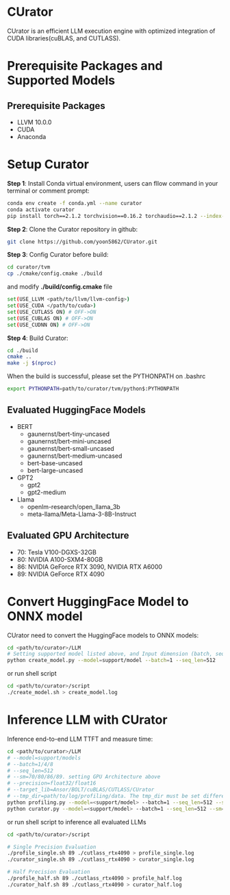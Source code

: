 
# CUrator
  CUrator is an efficient LLM execution engine with optimized integration of CUDA libraries(cuBLAS, and CUTLASS).

# Prerequisite Packages and Supported Models

## **Prerequisite Packages**
- LLVM 10.0.0
- CUDA
- Anaconda

# **Setup Curator**
**Step 1**: Install Conda virtual environment, users can fllow command in your terminal or comment prompt:
```bash
conda env create -f conda.yml --name curator
conda activate curator
pip install torch==2.1.2 torchvision==0.16.2 torchaudio==2.1.2 --index-url https://download.pytorch.org/whl/cu118
```
**Step 2**: Clone the Curator repository in github:
```bash
git clone https://github.com/yoon5862/CUrator.git
```

**Step 3**: Config Curator before build:
```bash
cd curator/tvm
cp ./cmake/config.cmake ./build
```
and modify **./build/config.cmake** file
```bash
set(USE_LLVM <path/to/llvm/llvm-config>)
set(USE_CUDA </path/to/cuda>)
set(USE_CUTLASS ON) # OFF->ON
set(USE_CUBLAS ON) # OFF->ON
set(USE_CUDNN ON) # OFF->ON
```
**Step 4**: Build Curator:
```bash
cd ./build
cmake ..
make -j $(nproc)
```
When the build is successful, please set the PYTHONPATH on .bashrc
```bash
export PYTHONPATH=path/to/curator/tvm/python$:PYTHONPATH
```

## **Evaluated HuggingFace Models**
* BERT
  * gaunernst/bert-tiny-uncased
  * gaunernst/bert-mini-uncased
  * gaunernst/bert-small-uncased
  * gaunernst/bert-medium-uncased
  * bert-base-uncased
  * bert-large-uncased
* GPT2
  * gpt2
  * gpt2-medium
* Llama
  * openlm-research/open_llama_3b
  * meta-llama/Meta-Llama-3-8B-Instruct

## **Evaluated GPU Architecture**
  - 70: Tesla V100-DGXS-32GB
  - 80: NVIDIA A100-SXM4-80GB
  - 86: NVIDIA GeForce RTX 3090, NVIDIA RTX A6000
  - 89: NVIDIA GeForce RTX 4090

# **Convert HuggingFace Model to ONNX model**

CUrator need to convert the HuggingFace models to ONNX models:
```bash
cd <path/to/curator>/LLM
# Setting supported model listed above, and Input dimension (batch, seq_len)
python create_model.py --model=support/model --batch=1 --seq_len=512
```

or run shell script
```bash
cd <path/to/curator>/script
./create_model.sh > create_model.log
```

# **Inference LLM with CUrator**
Inference end-to-end LLM TTFT and measure time:
```bash
cd <path/to/curator>/LLM
# --model=support/models
# --batch=1/4/8
# --seq_len=512
# --sm=70/80/86/89. setting GPU Architecture above
# --precision=float32/float16
# --target_lib=Ansor/BOLT/cuBLAS/CUTLASS/CUrator
# --tmp_dir=path/to/log/profiling/data. The tmp_dir must be set differently for each GPU
python profiling.py --model=<support/model> --batch=1 --seq_len=512 --sm=<SM> --precision=float16 --target_lib=CUrator --tmp_dir=./cutlass_<GPU_names>
python curator.py --model=<support/model> --batch=1 --seq_len=512 --sm=<SM> --precision=float16 --tmp_dir=./cutlass_<GPU_names>
```

or run shell script to inference all evaluated LLMs
```bash
cd <path/to/curator>/script

# Single Precision Evaluation
./profile_single.sh 89 ./cutlass_rtx4090 > profile_single.log
./curator_single.sh 89 ./cutlass_rtx4090 > curator_single.log

# Half Precision Evaluation
./profile_half.sh 89 ./cutlass_rtx4090 > profile_half.log
./curator_half.sh 89 ./cutlass_rtx4090 > curator_half.log
```